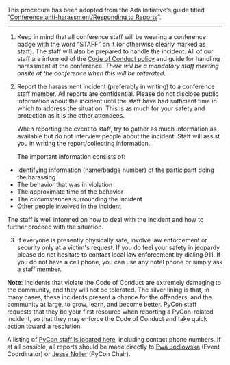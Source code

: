 This procedure has been adopted from the Ada Initiative's guide titled "[Conference anti-harassment/Responding to Reports](http://geekfeminism.wikia.com/wiki/Conference_anti-harassment/Responding_to_reports)”.

-------------------------------------------------------------------------------------------------

1. Keep in mind that all conference staff will be wearing a conference badge with the word “STAFF” on it (or otherwise clearly marked as staff). The staff will also be prepared to handle the incident.  All of our staff are informed of the [Code of Conduct policy](code_of_conduct.md) and guide for handling harassment at the conference. *There will be a mandatory staff meeting onsite at the conference when this will be reiterated.*

2. Report the harassment incident (preferably in writing) to a conference staff member. All reports are confidential. Please do not disclose public information about the incident until the staff have had sufficient time in which to address the situation. This is as much for your safety and protection as it is the other attendees.

   When reporting the event to staff, try to gather as much information as available but do not interview people about the incident. Staff will assist you in writing the report/collecting information.

   The important information consists of:

- Identifying information (name/badge number) of the participant doing the harassing
- The behavior that was in violation
- The approximate time of the behavior
- The circumstances surrounding the incident
- Other people involved in the incident

The staff is well informed on how to deal with the incident and how to further proceed with the situation.

3. If everyone is presently physically safe, involve law enforcement or security only at a victim's request. If you do feel your safety in jeopardy please do not hesitate to contact local law enforcement by dialing 911. If you do not have a cell phone, you can use any hotel phone or simply ask a staff member.

**Note**: Incidents that violate the Code of Conduct are extremely damaging to the community, and they will not be tolerated. The silver lining is that, in many cases, these incidents present a chance for the offenders, and the community at large, to grow, learn, and become better. PyCon staff requests that they be your first resource when reporting a PyCon-related incident, so that they may enforce the Code of Conduct and take quick action toward a resolution.

A listing of [PyCon staff is located here](/2013/about/staff/), including contact phone numbers. If at all possible, all reports should be made directly to [Ewa Jodlowska](mailto:ewa@python.org) (Event Coordinator) or [Jesse Noller](mailto:jnoller@python.org) (PyCon Chair).
